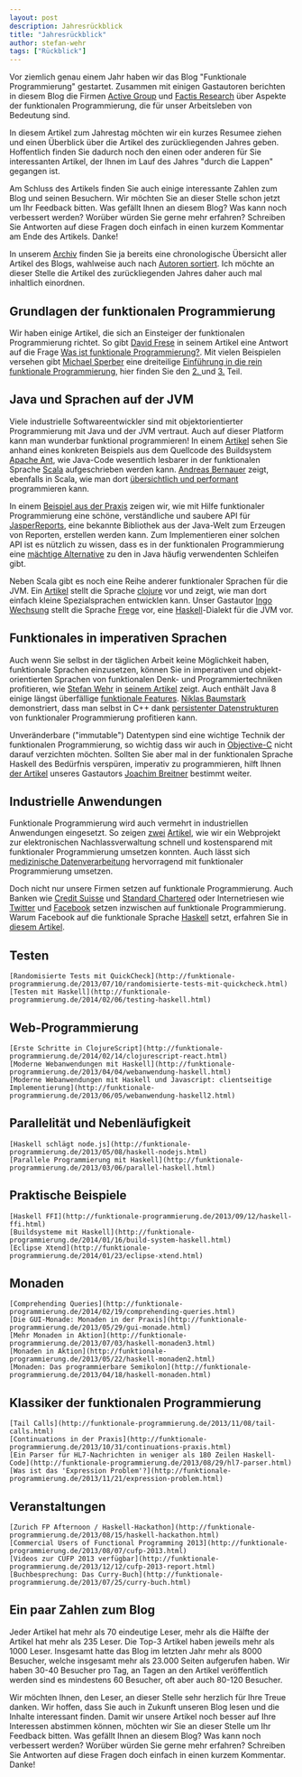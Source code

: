 ```yaml
---
layout: post
description: Jahresrückblick
title: "Jahresrückblick"
author: stefan-wehr
tags: ["Rückblick"]
---
```


Vor ziemlich genau einem Jahr haben wir das Blog "Funktionale Programmierung" gestartet.
Zusammen mit einigen Gastautoren berichten in diesem Blog die Firmen
[Active Group](http://www.active-group.de/) und [Factis Research](http://www.factisresearch.com/)
über Aspekte der funktionalen Programmierung, die für unser Arbeitsleben von Bedeutung sind. 

In diesem Artikel zum Jahrestag möchten wir ein kurzes Resumee ziehen und einen
Überblick über die Artikel des zurückliegenden Jahres geben. Hoffentlich finden Sie dadurch
noch den einen oder anderen für Sie interessanten Artikel, der Ihnen im Lauf des Jahres "durch die Lappen"
gegangen ist.

Am Schluss des Artikels finden Sie auch einige interessante Zahlen zum Blog und seinen Besuchern.
Wir möchten Sie an dieser Stelle schon jetzt um Ihr Feedback bitten. Was gefällt Ihnen an diesem Blog?
Was kann noch verbessert werden? Worüber würden Sie gerne mehr erfahren? Schreiben Sie Antworten
auf diese Fragen doch einfach in einen kurzem Kommentar am Ende des Artikels. Danke!

<!-- more start -->

In unserem [Archiv](/archive.html) finden Sie ja bereits eine chronologische Übersicht aller Artikel
des Blogs, wahlweise auch nach [Autoren sortiert](/author-archive.html). Ich möchte an dieser
Stelle die Artikel des zurückliegenden Jahres daher auch mal inhaltlich einordnen.

## Grundlagen der funktionalen Programmierung ##

Wir haben einige Artikel, die sich an Einsteiger der funktionalen Programmierung richtet.
So gibt [David Frese](http://www.active-group.de/unternehmen/frese.html) in seinem Artikel
eine Antwort auf die Frage [Was ist funktionale Programmierung?](http://funktionale-programmierung.de/2013/08/23/was-ist-funktionale-programmierung.html).
Mit vielen Beispielen versehen gibt [Michael Sperber](http://www.active-group.de/unternehmen/sperber.html) eine
dreiteilige [Einführung in die rein funktionale Programmierung](http://funktionale-programmierung.de/2013/03/12/rein-funktional.html),
hier finden Sie den [2. ](http://funktionale-programmierung.de/2013/04/10/rein-funktional-2.html)
und [3.](http://funktionale-programmierung.de/2013/04/25/rein-funktional-3.html) Teil.
    
## Java und Sprachen auf der JVM ##

Viele industrielle Softwareentwickler sind mit objektorientierter Programmierung mit Java und der JVM
vertraut. Auch auf dieser Platform kann man wunderbar funktional programmieren!
In einem [Artikel](http://funktionale-programmierung.de/2013/02/26/scala-java-ant.html) sehen
Sie anhand eines konkreten Beispiels aus dem Quellcode des Buildsystem [Apache Ant](http://ant.apache.org/),
wie Java-Code wesentlich lesbarer in der funktionalen Sprache [Scala](http://www.scala-lang.org/)
aufgeschrieben werden kann. [Andreas Bernauer](http://www.active-group.de/unternehmen/bernauer.html)
zeigt, ebenfalls in Scala, wie man dort [übersichtlich und performant](http://funktionale-programmierung.de/2013/03/26/scala-java-performance.html)
programmieren kann.

In einem [Beispiel aus der Praxis](http://funktionale-programmierung.de/2013/06/13/funktionale-api-jasper.html) 
zeigen wir, wie mit Hilfe funktionaler Programmierung eine schöne, verständliche und saubere API für
[JasperReports](http://www.jaspersoft.com/reporting), eine bekannte Bibliothek aus der Java-Welt
zum Erzeugen von Reporten, erstellen werden kann. Zum Implementieren einer solchen API
ist es nützlich zu wissen, dass es in der funktionalen Programmierung eine
[mächtige Alternative](http://funktionale-programmierung.de/2013/10/23/schleifen-scala.html) zu den
in Java häufig verwendenten Schleifen gibt.

Neben Scala gibt es noch eine Reihe anderer
funktionaler Sprachen für die JVM. Ein [Artikel](http://funktionale-programmierung.de/2013/06/27/dsl-clojure.html) stellt die Sprache
[clojure](http://clojure.org/) vor und zeigt, wie man dort einfach kleine Spezialsprachen entwicklen kann.
Unser Gastautor [Ingo Wechsung](http://www.contexo.de/) stellt die Sprache [Frege](http://funktionale-programmierung.de/2013/10/10/frege.html)
vor, eine [Haskell](http://haskell.org)-Dialekt für die JVM vor.

## Funktionales in imperativen Sprachen ##

Auch wenn Sie selbst in der täglichen Arbeit keine Möglichkeit haben, funktionale Sprachen einzusetzen,
können Sie in imperativen und objekt-orientierten Sprachen von funktionalen Denk- und Programmiertechniken
profitieren, wie [Stefan Wehr](http://www.factisresearch.com/company.html#swehr) in [seinem Artikel](http://funktionale-programmierung.de/2013/03/20/warum-funktional.html)
zeigt. Auch enthält Java 8 einige längst überfällige
[funktionale Features](http://funktionale-programmierung.de/2013/09/19/java8.html).
[Niklas Baumstark](http://www.factisresearch.com/company.html#nbaumstark) demonstriert, dass man selbst in C++ dank
[persistenter Datenstrukturen](http://funktionale-programmierung.de/2013/06/21/persistente-datenstrukturen.html)
von funktionaler Programmierung profitieren kann.

Unveränderbare ("immutable") Datentypen sind eine wichtige Technik der funktionalen Programmierung, so wichtig
dass wir auch in [Objective-C](http://funktionale-programmierung.de/2013/12/05/datentypen-objectivec.html)
nicht darauf verzichten möchten. Sollten Sie aber mal in der funktionalen Sprache Haskell des Bedürfnis
verspüren, imperativ zu programmieren, hilft Ihnen [der Artikel](http://funktionale-programmierung.de/2013/08/01/haskell-imperativ.html)
unseres Gastautors [Joachim Breitner](http://www.joachim-breitner.de/blog/) bestimmt weiter.

## Industrielle Anwendungen ##

Funktionale Programmierung wird auch vermehrt in industriellen Anwendungen eingesetzt.
So zeigen [zwei](http://funktionale-programmierung.de/2013/05/16/praxis-myownsafe.html) 
[Artikel](http://funktionale-programmierung.de/2013/09/05/praxis-myownsafe-2.html), wie wir ein Webprojekt
zur elektronischen Nachlassverwaltung schnell und kostensparend mit funktionaler Programmierung
umsetzen konnten. Auch lässt sich [medizinische Datenverarbeitung](http://funktionale-programmierung.de/2013/07/17/medizin-funktional.html)
hervorragend mit funktionaler Programmierung umsetzen.

Doch nicht nur unsere Firmen setzen auf funktionale Programmierung. Auch Banken wie [Credit Suisse](https://www.credit-suisse.com/de/de/)
und [Standard Chartered](https://www.sc.com/de/) oder Internetriesen wie [Twitter](http://twitter.com) und
[Facebook](http://facebook.com) setzen inzwischen auf funktionale Programmierung. Warum Facebook
auf die funktionale Sprache [Haskell](http://haskell.org) setzt, erfahren Sie in
[diesem Artikel](http://funktionale-programmierung.de/2013/10/02/haskell-facebook.html).

## Testen ##
    [Randomisierte Tests mit QuickCheck](http://funktionale-programmierung.de/2013/07/10/randomisierte-tests-mit-quickcheck.html)
    [Testen mit Haskell](http://funktionale-programmierung.de/2014/02/06/testing-haskell.html)
    
## Web-Programmierung ##
    [Erste Schritte in ClojureScript](http://funktionale-programmierung.de/2014/02/14/clojurescript-react.html)
    [Moderne Webanwendungen mit Haskell](http://funktionale-programmierung.de/2013/04/04/webanwendung-haskell.html)
    [Moderne Webanwendungen mit Haskell und Javascript: clientseitige Implementierung](http://funktionale-programmierung.de/2013/06/05/webanwendung-haskell2.html)

## Parallelität und Nebenläufigkeit ##
    [Haskell schlägt node.js](http://funktionale-programmierung.de/2013/05/08/haskell-nodejs.html)
    [Parallele Programmierung mit Haskell](http://funktionale-programmierung.de/2013/03/06/parallel-haskell.html)

## Praktische Beispiele ##
    [Haskell FFI](http://funktionale-programmierung.de/2013/09/12/haskell-ffi.html)
    [Buildsysteme mit Haskell](http://funktionale-programmierung.de/2014/01/16/build-system-haskell.html)
    [Eclipse Xtend](http://funktionale-programmierung.de/2014/01/23/eclipse-xtend.html)

## Monaden ##
    [Comprehending Queries](http://funktionale-programmierung.de/2014/02/19/comprehending-queries.html)
    [Die GUI-Monade: Monaden in der Praxis](http://funktionale-programmierung.de/2013/05/29/gui-monade.html)
    [Mehr Monaden in Aktion](http://funktionale-programmierung.de/2013/07/03/haskell-monaden3.html)
    [Monaden in Aktion](http://funktionale-programmierung.de/2013/05/22/haskell-monaden2.html)
    [Monaden: Das programmierbare Semikolon](http://funktionale-programmierung.de/2013/04/18/haskell-monaden.html)

## Klassiker der funktionalen Programmierung ##
    [Tail Calls](http://funktionale-programmierung.de/2013/11/08/tail-calls.html)
    [Continuations in der Praxis](http://funktionale-programmierung.de/2013/10/31/continuations-praxis.html)
    [Ein Parser für HL7-Nachrichten in weniger als 180 Zeilen Haskell-Code](http://funktionale-programmierung.de/2013/08/29/hl7-parser.html)
    [Was ist das 'Expression Problem'?](http://funktionale-programmierung.de/2013/11/21/expression-problem.html)

## Veranstaltungen ##
    [Zurich FP Afternoon / Haskell-Hackathon](http://funktionale-programmierung.de/2013/08/15/haskell-hackathon.html)
    [Commercial Users of Functional Programming 2013](http://funktionale-programmierung.de/2013/08/07/cufp-2013.html)
    [Videos zur CUFP 2013 verfügbar](http://funktionale-programmierung.de/2013/12/12/cufp-2013-report.html)
    [Buchbesprechung: Das Curry-Buch](http://funktionale-programmierung.de/2013/07/25/curry-buch.html)
    
## Ein paar Zahlen zum Blog ##

Jeder Artikel hat mehr als 70 eindeutige Leser, mehr als die Hälfte der Artikel hat mehr als 235 Leser. Die Top-3 Artikel
haben jeweils mehr als 1000 Leser. Insgesamt hatte das Blog im letzten Jahr mehr als 8000 Besucher, welche insgesamt
mehr als 23.000 Seiten aufgerufen haben. Wir haben 30-40 Besucher pro Tag, an Tagen an den Artikel veröffentlich werden sind es
mindestens 60 Besucher, oft aber auch 80-120 Besucher.

Wir möchten Ihnen, den Leser, an dieser Stelle sehr herzlich für Ihre Treue danken. Wir hoffen, dass Sie auch in Zukunft
unseren Blog lesen und die Inhalte interessant finden. Damit wir unsere Artikel noch besser auf Ihre Interessen abstimmen können,
möchten wir Sie an dieser Stelle um Ihr Feedback bitten.
Was gefällt Ihnen an diesem Blog?
Was kann noch verbessert werden? Worüber würden Sie gerne mehr erfahren? Schreiben Sie Antworten
auf diese Fragen doch einfach in einen kurzem Kommentar. Danke!

<!-- more end -->

